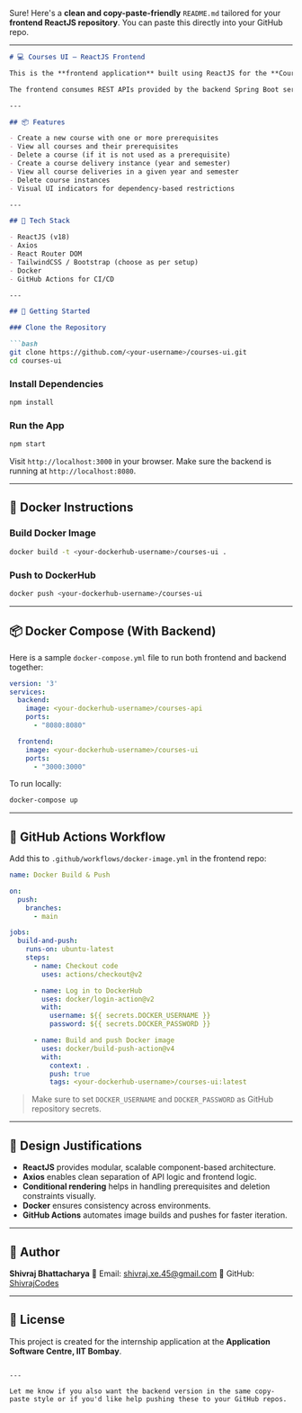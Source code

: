 Sure! Here's a **clean and copy-paste-friendly** `README.md` tailored for your **frontend ReactJS repository**. You can paste this directly into your GitHub repo.

---

````markdown
# 💻 Courses UI — ReactJS Frontend

This is the **frontend application** built using ReactJS for the **Courses Management System**. It is part of the internship assignment for **Application Software Centre, IIT Bombay**.

The frontend consumes REST APIs provided by the backend Spring Boot service and allows users to manage courses and course delivery instances.

---

## 📦 Features

- Create a new course with one or more prerequisites
- View all courses and their prerequisites
- Delete a course (if it is not used as a prerequisite)
- Create a course delivery instance (year and semester)
- View all course deliveries in a given year and semester
- Delete course instances
- Visual UI indicators for dependency-based restrictions

---

## 🧰 Tech Stack

- ReactJS (v18)
- Axios
- React Router DOM
- TailwindCSS / Bootstrap (choose as per setup)
- Docker
- GitHub Actions for CI/CD

---

## 🚀 Getting Started

### Clone the Repository

```bash
git clone https://github.com/<your-username>/courses-ui.git
cd courses-ui
````

### Install Dependencies

```bash
npm install
```

### Run the App

```bash
npm start
```

Visit `http://localhost:3000` in your browser. Make sure the backend is running at `http://localhost:8080`.

---

## 🐳 Docker Instructions

### Build Docker Image

```bash
docker build -t <your-dockerhub-username>/courses-ui .
```

### Push to DockerHub

```bash
docker push <your-dockerhub-username>/courses-ui
```

---

## 📦 Docker Compose (With Backend)

Here is a sample `docker-compose.yml` file to run both frontend and backend together:

```yaml
version: '3'
services:
  backend:
    image: <your-dockerhub-username>/courses-api
    ports:
      - "8080:8080"

  frontend:
    image: <your-dockerhub-username>/courses-ui
    ports:
      - "3000:3000"
```

To run locally:

```bash
docker-compose up
```

---

## 🔁 GitHub Actions Workflow

Add this to `.github/workflows/docker-image.yml` in the frontend repo:

```yaml
name: Docker Build & Push

on:
  push:
    branches:
      - main

jobs:
  build-and-push:
    runs-on: ubuntu-latest
    steps:
      - name: Checkout code
        uses: actions/checkout@v2

      - name: Log in to DockerHub
        uses: docker/login-action@v2
        with:
          username: ${{ secrets.DOCKER_USERNAME }}
          password: ${{ secrets.DOCKER_PASSWORD }}

      - name: Build and push Docker image
        uses: docker/build-push-action@v4
        with:
          context: .
          push: true
          tags: <your-dockerhub-username>/courses-ui:latest
```

> Make sure to set `DOCKER_USERNAME` and `DOCKER_PASSWORD` as GitHub repository secrets.

---

## 🧠 Design Justifications

* **ReactJS** provides modular, scalable component-based architecture.
* **Axios** enables clean separation of API logic and frontend logic.
* **Conditional rendering** helps in handling prerequisites and deletion constraints visually.
* **Docker** ensures consistency across environments.
* **GitHub Actions** automates image builds and pushes for faster iteration.

---

## 👤 Author

**Shivraj Bhattacharya**
📧 Email: [shivraj.xe.45@gmail.com](mailto:shivraj.xe.45@gmail.com)
🔗 GitHub: [ShivrajCodes](https://github.com/ShivrajCodes)

---

## 📄 License

This project is created for the internship application at the **Application Software Centre, IIT Bombay**.

```

---

Let me know if you also want the backend version in the same copy-paste style or if you'd like help pushing these to your GitHub repos.
```
